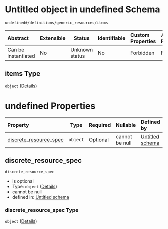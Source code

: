 # Untitled object in undefined Schema

```txt
undefined#/definitions/generic_resources/items
```




| Abstract            | Extensible | Status         | Identifiable | Custom Properties | Additional Properties | Access Restrictions | Defined In                                                                  |
| :------------------ | ---------- | -------------- | ------------ | :---------------- | --------------------- | ------------------- | --------------------------------------------------------------------------- |
| Can be instantiated | No         | Unknown status | No           | Forbidden         | Forbidden             | none                | [config_schema_v3.9.json\*](config_schema_v3.9.json "open original schema") |

## items Type

`object` ([Details](config_schema_v3-definitions-generic_resources-items.md))

# undefined Properties

| Property                                          | Type     | Required | Nullable       | Defined by                                                                                                                                                                                      |
| :------------------------------------------------ | -------- | -------- | -------------- | :---------------------------------------------------------------------------------------------------------------------------------------------------------------------------------------------- |
| [discrete_resource_spec](#discrete_resource_spec) | `object` | Optional | cannot be null | [Untitled schema](config_schema_v3-definitions-generic_resources-items-properties-discrete_resource_spec.md "undefined#/definitions/generic_resources/items/properties/discrete_resource_spec") |

## discrete_resource_spec




`discrete_resource_spec`

-   is optional
-   Type: `object` ([Details](config_schema_v3-definitions-generic_resources-items-properties-discrete_resource_spec.md))
-   cannot be null
-   defined in: [Untitled schema](config_schema_v3-definitions-generic_resources-items-properties-discrete_resource_spec.md "undefined#/definitions/generic_resources/items/properties/discrete_resource_spec")

### discrete_resource_spec Type

`object` ([Details](config_schema_v3-definitions-generic_resources-items-properties-discrete_resource_spec.md))
